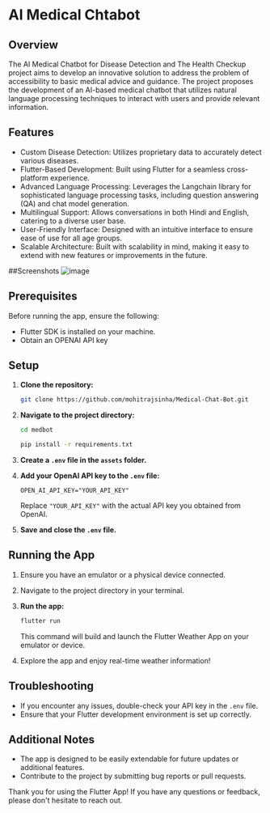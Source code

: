 # AI Medical Chtabot

## Overview

The AI Medical Chatbot for Disease Detection and
The Health Checkup project aims to develop an innovative solution to
address the problem of accessibility to basic medical advice and
guidance. The project proposes the development of an AI-based
medical chatbot that utilizes natural language processing 
techniques to interact with users and provide relevant information.

## Features
- Custom Disease Detection: Utilizes proprietary data to accurately detect various diseases.
- Flutter-Based Development: Built using Flutter for a seamless cross-platform experience.
- Advanced Language Processing: Leverages the Langchain library for sophisticated language processing tasks, including question answering (QA) and chat model generation.
- Multilingual Support: Allows conversations in both Hindi and English, catering to a diverse user base.
- User-Friendly Interface: Designed with an intuitive interface to ensure ease of use for all age groups.
- Scalable Architecture: Built with scalability in mind, making it easy to extend with new features or improvements in the future.

##Screenshots
![image](https://github.com/mohitrajsinha/Medical-Chat-Bot/assets/112544299/a9c0570d-ba67-4475-9f9c-3387303b2d01)



## Prerequisites

Before running the app, ensure the following:

- Flutter SDK is installed on your machine.
- Obtain an OPENAI API key 

## Setup

1. **Clone the repository:**

   ```bash
   git clone https://github.com/mohitrajsinha/Medical-Chat-Bot.git
   ```

2. **Navigate to the project directory:**

   ```bash
   cd medbot
   ```
   ```bash
   pip install -r requirements.txt
   ```

3. **Create a `.env` file in the `assets` folder.**

4. **Add your OpenAI API key to the `.env` file:**

   ```env
   OPEN_AI_API_KEY="YOUR_API_KEY"
   ```

   Replace `"YOUR_API_KEY"` with the actual API key you obtained from OpenAI.

5. **Save and close the `.env` file.**

## Running the App

1. Ensure you have an emulator or a physical device connected.

2. Navigate to the project directory in your terminal.

3. **Run the app:**

   ```bash
   flutter run
   ```

   This command will build and launch the Flutter Weather App on your emulator or device.

4. Explore the app and enjoy real-time weather information!

## Troubleshooting

- If you encounter any issues, double-check your API key in the `.env` file.
- Ensure that your Flutter development environment is set up correctly.

## Additional Notes

- The app is designed to be easily extendable for future updates or additional features.
- Contribute to the project by submitting bug reports or pull requests.

Thank you for using the Flutter App! If you have any questions or feedback, please don't hesitate to reach out.

